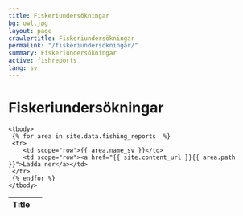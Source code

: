 ```yaml
---
title: Fiskeriundersökningar
bg: owl.jpg
layout: page
crawlertitle: Fiskeriundersökningar
permalink: "/fiskeriundersokningar/"
summary: Fiskeriundersökningar
active: fishreports
lang: sv
---
```


# Fiskeriundersökningar

<table class="responsive-table">
    <thead>
      <tr>
        <th scope="col">Title</th>
        <th scope="col"></th>
      </tr>
    </thead>

    <tbody>
     {% for area in site.data.fishing_reports  %}
     <tr>
        <td scope="row">{{ area.name_sv }}</td>
        <td scope="row"><a href="{{ site.content_url }}{{ area.path }}">Ladda ner</a></td>
     </tr>
     {% endfor %}
    </tbody>
</table>
